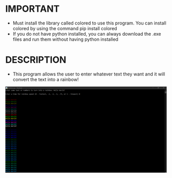 # IMPORTANT
- Must install the library called colored to use this program. You can install colored by using the command pip install colored
- If you do not have python installed, you can always download the .exe files and run them without having python installed

# DESCRIPTION
- This program allows the user to enter whatever text they want and it will convert the text into a rainbow! 

![Rainbow](images/rainbow.jpg "Rainbow Text")
